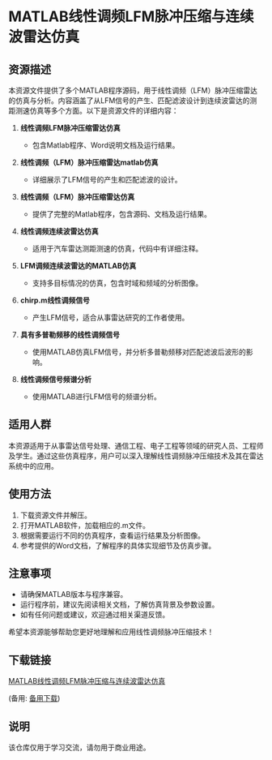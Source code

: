 # MATLAB线性调频LFM脉冲压缩与连续波雷达仿真

## 资源描述

本资源文件提供了多个MATLAB程序源码，用于线性调频（LFM）脉冲压缩雷达的仿真与分析。内容涵盖了从LFM信号的产生、匹配滤波设计到连续波雷达的测距测速仿真等多个方面。以下是资源文件的详细内容：

1. **线性调频LFM脉冲压缩雷达仿真**  
   - 包含Matlab程序、Word说明文档及运行结果。

2. **线性调频（LFM）脉冲压缩雷达matlab仿真**  
   - 详细展示了LFM信号的产生和匹配滤波的设计。

3. **线性调频（LFM）脉冲压缩雷达仿真**  
   - 提供了完整的Matlab程序，包含源码、文档及运行结果。

4. **线性调频连续波雷达仿真**  
   - 适用于汽车雷达测距测速的仿真，代码中有详细注释。

5. **LFM调频连续波雷达的MATLAB仿真**  
   - 支持多目标情况的仿真，包含时域和频域的分析图像。

6. **chirp.m线性调频信号**  
   - 产生LFM信号，适合从事雷达研究的工作者使用。

7. **具有多普勒频移的线性调频信号**  
   - 使用MATLAB仿真LFM信号，并分析多普勒频移对匹配滤波后波形的影响。

8. **线性调频信号频谱分析**  
   - 使用MATLAB进行LFM信号的频谱分析。

## 适用人群

本资源适用于从事雷达信号处理、通信工程、电子工程等领域的研究人员、工程师及学生。通过这些仿真程序，用户可以深入理解线性调频脉冲压缩技术及其在雷达系统中的应用。

## 使用方法

1. 下载资源文件并解压。
2. 打开MATLAB软件，加载相应的.m文件。
3. 根据需要运行不同的仿真程序，查看运行结果及分析图像。
4. 参考提供的Word文档，了解程序的具体实现细节及仿真步骤。

## 注意事项

- 请确保MATLAB版本与程序兼容。
- 运行程序前，建议先阅读相关文档，了解仿真背景及参数设置。
- 如有任何问题或建议，欢迎通过相关渠道反馈。

希望本资源能够帮助您更好地理解和应用线性调频脉冲压缩技术！

## 下载链接
[MATLAB线性调频LFM脉冲压缩与连续波雷达仿真](https://pan.quark.cn/s/5cfcae563e4c) 

(备用: [备用下载](https://pan.baidu.com/s/1qXOVY4wzOxtTeeJskkR3Hg?pwd=t1cd))

## 说明

该仓库仅用于学习交流，请勿用于商业用途。
